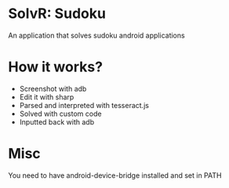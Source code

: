 # SolvR: Sudoku
An application that solves sudoku android applications

# How it works?
 - Screenshot with adb
 - Edit it with sharp
 - Parsed and interpreted with tesseract.js
 - Solved with custom code
 - Inputted back with adb

# Misc
You need to have android-device-bridge installed and set in PATH